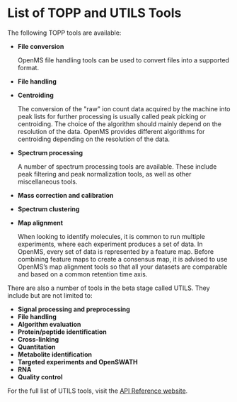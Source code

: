 List of TOPP and UTILS Tools
==================

The following TOPP tools are available:

- **File conversion**

  OpenMS file handling tools can be used to convert files into a supported format.
- **File handling**
- **Centroiding**

  The conversion of the "raw" ion count data acquired by the machine into peak lists for further processing is usually called peak picking or centroiding. The choice of the algorithm should mainly depend on the resolution of the data. OpenMS provides different algorithms for centroiding depending on the resolution of the data.

- **Spectrum processing**

  A number of spectrum processing tools are available. These include peak filtering and peak normalization tools, as well as other miscellaneous tools.

- **Mass correction and calibration**
- **Spectrum clustering**
- **Map alignment**

  When looking to identify molecules, it is common to run multiple experiments, where each experiment produces a set of data. In OpenMS, every set of data is represented by a feature map. Before combining feature maps to create a consensus map, it is advised to use OpenMS’s map alignment tools so that all your datasets are comparable and based on a common retention time axis. 

There are also a number of tools in the beta stage called UTILS. They include but are not limited to:
- **Signal processing and preprocessing**
- **File handling**
- **Algorithm evaluation**
- **Protein/peptide identification**
- **Cross-linking**
- **Quantitation**
- **Metabolite identification**
- **Targeted experiments and OpenSWATH**
- **RNA**
- **Quality control**

For the full list of UTILS tools, visit the [API Reference website](https://abibuilder.informatik.uni-tuebingen.de/archive/openms/Documentation/nightly/html/UTILS_documentation.html).
